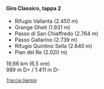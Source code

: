 #### Giro Classico, tappa 2

- Rifugio Vallanta (2.450 m)
- Grange Gheit (1.931 m)
- Passo di San Chiaffredo (2.764 m)
- Passo Gallarino (2.739 m)
- Rifugio Quintino Sella (2.640 m)
- Pian del Re (2.020 m)

19,66 km (6,5 ore)<br>
989 m D+ / 1.411 m D-

<small>
    <a href="https://connect.garmin.com/modern/course/94058413" target="_blank">Traccia Garmin</a>
</small>


<aside class="notes">
</aside>
